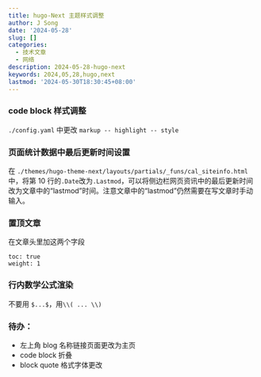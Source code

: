 ```yaml
---
title: hugo-Next 主题样式调整
author: J Song
date: '2024-05-28'
slug: []
categories:
  - 技术文章
  - 网络
description: 2024-05-28-hugo-next
keywords: 2024,05,28,hugo,next
lastmod: '2024-05-30T18:30:45+08:00'
---
```


### code block 样式调整
`./config.yaml` 中更改 `markup -- highlight -- style`

### 页面统计数据中最后更新时间设置
在 `./themes/hugo-theme-next/layouts/partials/_funs/cal_siteinfo.html`中，将第 10 行的`.Date`改为`.Lastmod`，可以将侧边栏网页资讯中的最后更新时间改为文章中的“lastmod”时间。注意文章中的“lastmod”仍然需要在写文章时手动输入。

### 置顶文章
在文章头里加这两个字段
```
toc: true
weight: 1
```

### 行内数学公式渲染
不要用 `$...$`，用`\\( ... \\)`


### 待办：
- 左上角 blog 名称链接页面更改为主页
- code block 折叠
- block quote 格式字体更改